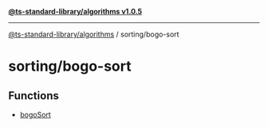 [**@ts-standard-library/algorithms v1.0.5**](../../README.md)

***

[@ts-standard-library/algorithms](../../modules.md) / sorting/bogo-sort

# sorting/bogo-sort

## Functions

- [bogoSort](functions/bogoSort.md)
